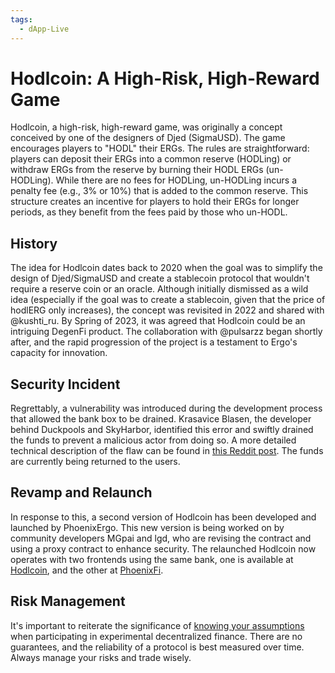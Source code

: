 ```yaml
---
tags:
  - dApp-Live
---
```


# Hodlcoin: A High-Risk, High-Reward Game

Hodlcoin, a high-risk, high-reward game, was originally a concept conceived by one of the designers of Djed (SigmaUSD). The game encourages players to "HODL" their ERGs. The rules are straightforward: players can deposit their ERGs into a common reserve (HODLing) or withdraw ERGs from the reserve by burning their HODL ERGs (un-HODLing). While there are no fees for HODLing, un-HODLing incurs a penalty fee (e.g., 3% or 10%) that is added to the common reserve. This structure creates an incentive for players to hold their ERGs for longer periods, as they benefit from the fees paid by those who un-HODL.

## History

The idea for Hodlcoin dates back to 2020 when the goal was to simplify the design of Djed/SigmaUSD and create a stablecoin protocol that wouldn't require a reserve coin or an oracle. Although initially dismissed as a wild idea (especially if the goal was to create a stablecoin, given that the price of hodlERG only increases), the concept was revisited in 2022 and shared with @kushti_ru. By Spring of 2023, it was agreed that Hodlcoin could be an intriguing DegenFi product. The collaboration with @pulsarzz began shortly after, and the rapid progression of the project is a testament to Ergo's capacity for innovation.

## Security Incident

Regrettably, a vulnerability was introduced during the development process that allowed the bank box to be drained. Krasavice Blasen, the developer behind Duckpools and SkyHarbor, identified this error and swiftly drained the funds to prevent a malicious actor from doing so. A more detailed technical description of the flaw can be found in [this Reddit post](https://www.reddit.com/r/ergonauts/comments/14plqu9/hodlcoin_update/). The funds are currently being returned to the users.

## Revamp and Relaunch

In response to this, a second version of Hodlcoin has been developed and launched by PhoenixErgo. This new version is being worked on by community developers MGpai and lgd, who are revising the contract and using a proxy contract to enhance security. The relaunched Hodlcoin now operates with two frontends using the same bank, one is available at [Hodlcoin](https://app.hodlcoin.co.in/), and the other at [PhoenixFi](https://phoenixfi.app/).

## Risk Management

It's important to reiterate the significance of [knowing your assumptions](kya.md) when participating in experimental decentralized finance. There are no guarantees, and the reliability of a protocol is best measured over time. Always manage your risks and trade wisely. 

